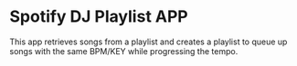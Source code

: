 # Spotify DJ Playlist APP
This app retrieves songs from a playlist and creates a playlist to queue up songs with the same BPM/KEY while progressing the tempo.